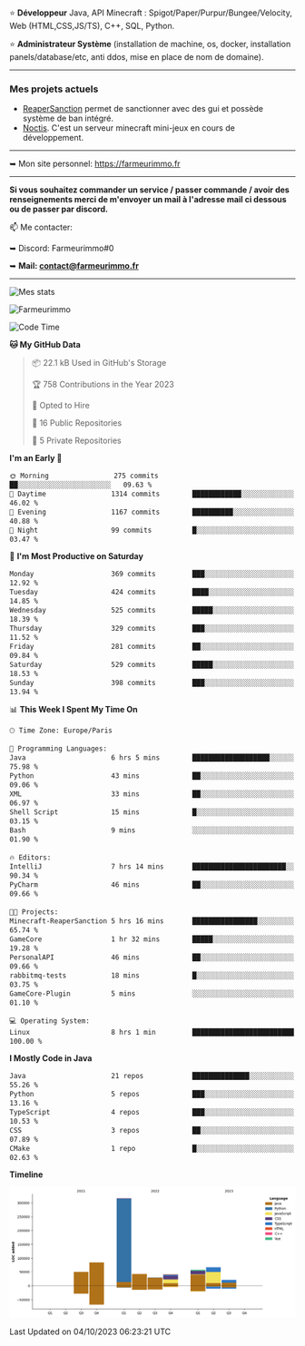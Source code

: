 ⭐ **Développeur** Java, API Minecraft : Spigot/Paper/Purpur/Bungee/Velocity, Web (HTML,CSS,JS/TS), C++, SQL, Python.

⭐ **Administrateur Système** (installation de machine, os, docker, installation panels/database/etc, anti ddos, mise en place de nom de domaine).

---

### Mes projets actuels
- [ReaperSanction](https://www.spigotmc.org/resources/reapersanction.89580/) permet de sanctionner avec des gui et possède système de ban intégré.
- [Noctis](https://discord.gg/ydRurvUJ8U). C'est un serveur minecraft mini-jeux en cours de développement.

---

➥ Mon site personnel: https://farmeurimmo.fr

---

**Si vous souhaitez commander un service / passer commande / avoir des renseignements merci de m'envoyer un mail à l'adresse mail ci dessous ou de passer par discord.**

📫 Me contacter:
 
   ➥ Discord: Farmeurimmo#0
   
   ➥ **Mail: contact@farmeurimmo.fr**

---

![Mes stats](https://github-readme-stats.farmeurimmo.fr/api?username=Farmeurimmo&count_private=true&show_icons=true&theme=radical)

<img src="https://komarev.com/ghpvc/?username=Farmeurimmo" alt="Farmeurimmo" />

<!--START_SECTION:waka-->
![Code Time](http://img.shields.io/badge/Code%20Time-933%20hrs-blue)

**🐱 My GitHub Data** 

> 📦 22.1 kB Used in GitHub's Storage 
 > 
> 🏆 758 Contributions in the Year 2023
 > 
> 💼 Opted to Hire
 > 
> 📜 16 Public Repositories 
 > 
> 🔑 5 Private Repositories 
 > 
**I'm an Early 🐤** 

```text
🌞 Morning                275 commits         ██░░░░░░░░░░░░░░░░░░░░░░░   09.63 % 
🌆 Daytime                1314 commits        ████████████░░░░░░░░░░░░░   46.02 % 
🌃 Evening                1167 commits        ██████████░░░░░░░░░░░░░░░   40.88 % 
🌙 Night                  99 commits          █░░░░░░░░░░░░░░░░░░░░░░░░   03.47 % 
```
📅 **I'm Most Productive on Saturday** 

```text
Monday                   369 commits         ███░░░░░░░░░░░░░░░░░░░░░░   12.92 % 
Tuesday                  424 commits         ████░░░░░░░░░░░░░░░░░░░░░   14.85 % 
Wednesday                525 commits         █████░░░░░░░░░░░░░░░░░░░░   18.39 % 
Thursday                 329 commits         ███░░░░░░░░░░░░░░░░░░░░░░   11.52 % 
Friday                   281 commits         ██░░░░░░░░░░░░░░░░░░░░░░░   09.84 % 
Saturday                 529 commits         █████░░░░░░░░░░░░░░░░░░░░   18.53 % 
Sunday                   398 commits         ███░░░░░░░░░░░░░░░░░░░░░░   13.94 % 
```


📊 **This Week I Spent My Time On** 

```text
🕑︎ Time Zone: Europe/Paris

💬 Programming Languages: 
Java                     6 hrs 5 mins        ███████████████████░░░░░░   75.98 % 
Python                   43 mins             ██░░░░░░░░░░░░░░░░░░░░░░░   09.06 % 
XML                      33 mins             ██░░░░░░░░░░░░░░░░░░░░░░░   06.97 % 
Shell Script             15 mins             █░░░░░░░░░░░░░░░░░░░░░░░░   03.15 % 
Bash                     9 mins              ░░░░░░░░░░░░░░░░░░░░░░░░░   01.90 % 

🔥 Editors: 
IntelliJ                 7 hrs 14 mins       ███████████████████████░░   90.34 % 
PyCharm                  46 mins             ██░░░░░░░░░░░░░░░░░░░░░░░   09.66 % 

🐱‍💻 Projects: 
Minecraft-ReaperSanction 5 hrs 16 mins       ████████████████░░░░░░░░░   65.74 % 
GameCore                 1 hr 32 mins        █████░░░░░░░░░░░░░░░░░░░░   19.28 % 
PersonalAPI              46 mins             ██░░░░░░░░░░░░░░░░░░░░░░░   09.66 % 
rabbitmq-tests           18 mins             █░░░░░░░░░░░░░░░░░░░░░░░░   03.75 % 
GameCore-Plugin          5 mins              ░░░░░░░░░░░░░░░░░░░░░░░░░   01.10 % 

💻 Operating System: 
Linux                    8 hrs 1 min         █████████████████████████   100.00 % 
```

**I Mostly Code in Java** 

```text
Java                     21 repos            ██████████████░░░░░░░░░░░   55.26 % 
Python                   5 repos             ███░░░░░░░░░░░░░░░░░░░░░░   13.16 % 
TypeScript               4 repos             ███░░░░░░░░░░░░░░░░░░░░░░   10.53 % 
CSS                      3 repos             ██░░░░░░░░░░░░░░░░░░░░░░░   07.89 % 
CMake                    1 repo              █░░░░░░░░░░░░░░░░░░░░░░░░   02.63 % 
```



**Timeline**

![Lines of Code chart](https://raw.githubusercontent.com/Farmeurimmo/Farmeurimmo/main/assets/bar_graph.png)


 Last Updated on 04/10/2023 06:23:21 UTC
<!--END_SECTION:waka-->

